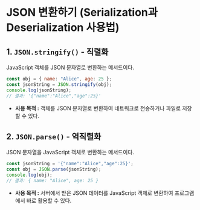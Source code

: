 JSON 변환하기 (Serialization과 Deserialization 사용법)
===

## 1. `JSON.stringify()` - 직렬화
JavaScript 객체를 JSON 문자열로 변환하는 메서드이다.

```js
const obj = { name: "Alice", age: 25 };
const jsonString = JSON.stringify(obj);
console.log(jsonString); 
// 결과: '{"name":"Alice","age":25}'
```
- **사용 목적 :** 객체를 JSON 문자열로 변환하여 네트워크로 전송하거나 파일로 저장할 수 있다.

## 2. `JSON.parse()` - 역직렬화
JSON 문자열을 JavaScript 객체로 변환하는 메서드이다.

```js
const jsonString = '{"name":"Alice","age":25}';
const obj = JSON.parse(jsonString);
console.log(obj); 
// 결과: { name: "Alice", age: 25 }
```
- **사용 목적 :** 서버에서 받은 JSON 데이터를 JavaScript 객체로 변환하여 프로그램에서 바로 활용할 수 있다.